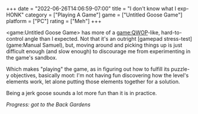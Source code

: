 +++
date = "2022-06-26T14:06:59-07:00"
title = "I don't know what I exp- HONK"
category = ["Playing A Game"]
game = ["Untitled Goose Game"]
platform = ["PC"]
rating = ["Meh"]
+++

<game:Untitled Goose Game> has more of a <game:QWOP>-like, hard-to-control angle than I expected.  Not that it's an outright [gamepad stress-test](game:Manual Samuel), but, moving around and picking things up is just difficult enough (and slow enough) to discourage me from experimenting in the game's sandbox.

Which makes "playing" the game, as in figuring out how to fulfill its puzzle-y objectives, basically moot: I'm not having fun discovering how the level's elements work, let alone putting those elements together for a solution.

Being a jerk goose sounds a lot more fun than it is in practice.

<i>Progress: got to the Back Gardens</i>
